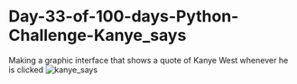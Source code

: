 # Day-33-of-100-days-Python-Challenge-Kanye_says
Making a graphic interface that shows a quote of Kanye West whenever he is clicked
![kanye_says](https://github.com/user-attachments/assets/ddf78616-33fe-4a63-81d3-dc58e29e5c69)
